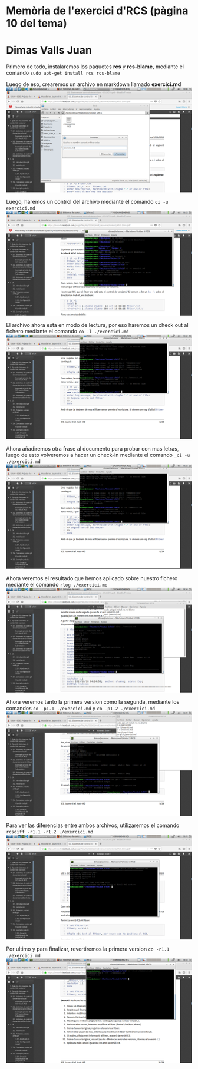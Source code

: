 # **Memòria de l'exercici d'RCS (pàgina 10 del tema)**
# Dimas Valls Juan

Primero de todo, instalaremos los paquetes **rcs** y **rcs-blame**, mediante el comando ``sudo apt-get install rcs rcs-blame``

Luego de eso, crearemos un archivo en markdown llamado **exercici.md**
![](1.png)

Luego, haremos un control del archivo mediante el comando ``ci -u exercici.md``
![](2.png)

El archivo ahora esta en modo de lectura, por eso haremos un check out al fichero mediante el comando ``co -l ./exercici.md``
![](3.png)

Ahora añadiremos otra frase al documento para probar con mas letras, luego de esto volveremos a hacer un check-in mediante el comando ``_ci -u ./exercici.md``
![](3.png)

Ahora veremos el resultado que hemos aplicado sobre nuestro fichero mediante el comando ``rlog ./exercici.md``
![](4.png)

Ahora veremos tanto la primera version como la segunda, mediante los comandos ``co -p1.1 ./exercici.md`` y ``co -p1.2 ./exercici.md``
![](5.png)

Para ver las diferencias entre ambos archivos, utilizaremos el comando ``rcsdiff -r1.1 -r1.2 ./exercici.md``
![](7.png)

Por ultimo y para finalizar, revertiremos la primera version ``co -r1.1 ./exercici.md``
![](8.png)